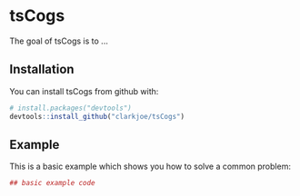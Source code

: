 
<!-- README.md is generated from README.Rmd. Please edit that file -->
tsCogs
======

The goal of tsCogs is to ...

Installation
------------

You can install tsCogs from github with:

``` r
# install.packages("devtools")
devtools::install_github("clarkjoe/tsCogs")
```

Example
-------

This is a basic example which shows you how to solve a common problem:

``` r
## basic example code
```

